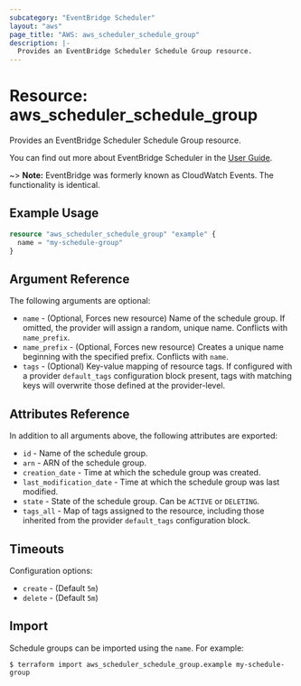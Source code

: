 ```yaml
---
subcategory: "EventBridge Scheduler"
layout: "aws"
page_title: "AWS: aws_scheduler_schedule_group"
description: |-
  Provides an EventBridge Scheduler Schedule Group resource.
---
```


# Resource: aws_scheduler_schedule_group

Provides an EventBridge Scheduler Schedule Group resource.

You can find out more about EventBridge Scheduler in the [User Guide](https://docs.aws.amazon.com/scheduler/latest/UserGuide/what-is-scheduler.html).

~> **Note:** EventBridge was formerly known as CloudWatch Events. The functionality is identical.

## Example Usage

```terraform
resource "aws_scheduler_schedule_group" "example" {
  name = "my-schedule-group"
}
```

## Argument Reference

The following arguments are optional:

* `name` - (Optional, Forces new resource) Name of the schedule group. If omitted, the provider will assign a random, unique name. Conflicts with `name_prefix`.
* `name_prefix` - (Optional, Forces new resource) Creates a unique name beginning with the specified prefix. Conflicts with `name`.
* `tags` - (Optional) Key-value mapping of resource tags. If configured with a provider `default_tags` configuration block present, tags with matching keys will overwrite those defined at the provider-level.

## Attributes Reference

In addition to all arguments above, the following attributes are exported:

* `id` - Name of the schedule group.
* `arn` - ARN of the schedule group.
* `creation_date` - Time at which the schedule group was created.
* `last_modification_date` - Time at which the schedule group was last modified.
* `state` - State of the schedule group. Can be `ACTIVE` or `DELETING`.
* `tags_all` - Map of tags assigned to the resource, including those inherited from the provider `default_tags` configuration block.

## Timeouts

Configuration options:

- `create` - (Default `5m`)
- `delete` - (Default `5m`)

## Import

Schedule groups can be imported using the `name`. For example:

```
$ terraform import aws_scheduler_schedule_group.example my-schedule-group
```
